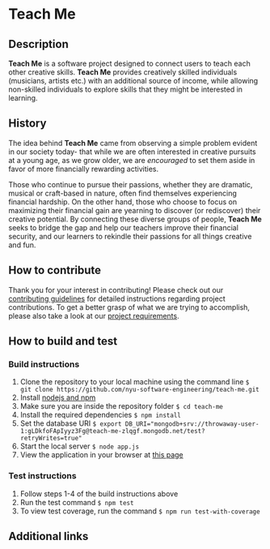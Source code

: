 # Teach Me

## Description
**Teach Me** is a software project designed to connect users to teach each other creative skills. **Teach Me** provides creatively skilled individuals (musicians, artists etc.) with an additional source of income, while allowing non-skilled individuals to explore skills that they might be interested in learning.

## History
The idea behind **Teach Me** came from observing a simple problem evident in our society today- that while we are often interested in creative pursuits at a young age, as we grow older, we are *encouraged* to set them aside in favor of more financially rewarding activities.

Those who continue to pursue their passions, whether they are dramatic, musical or craft-based in nature, often find themselves experiencing financial hardship. On the other hand, those who choose to focus on maximizing their financial gain are yearning to discover (or rediscover) their creative potential. By connecting these diverse groups of people, **Teach Me** seeks to bridge the gap and help our teachers improve their financial security, and our learners to rekindle their passions for all things creative and fun.

## How to contribute
Thank you for your interest in contributing! Please check out our [contributing guidelines](https://github.com/nyu-software-engineering/teach-me/blob/master/CONTRIBUTING.md) for detailed instructions regarding project contributions. To get a better grasp of what we are trying to accomplish, please also take a look at our [project requirements](https://github.com/nyu-software-engineering/teach-me/blob/master/REQUIREMENTS.md).

## How to build and test

### Build instructions
1. Clone the repository to your local machine using the command line `$ git clone https://github.com/nyu-software-engineering/teach-me.git`
2. Install [nodejs and npm](https://www.npmjs.com/get-npm)
3. Make sure you are inside the repository folder `$ cd teach-me`
4. Install the required dependencies `$ npm install`
5. Set the database URI `$ export DB_URI="mongodb+srv://throwaway-user-1:gLDkfoFApIyyz3Fg@teach-me-zlqgf.mongodb.net/test?retryWrites=true"`
6. Start the local server `$ node app.js`
7. View the application in your browser at [this page](http://localhost:9000/)

### Test instructions
1. Follow steps 1-4 of the build instructions above
2. Run the test command `$ npm test`
3. To view test coverage, run the command `$ npm run test-with-coverage`

## Additional links
